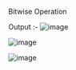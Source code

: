 Bitwise Operation

Output :- 
![image](https://user-images.githubusercontent.com/121419206/212822497-6389d768-8b44-4d52-bd64-576dd2e43b42.png)

![image](https://user-images.githubusercontent.com/121419206/212822795-570a4a2d-22b4-4625-8c18-44587721ef89.png)

![image](https://user-images.githubusercontent.com/121419206/212871735-715faa34-f002-4f45-ad80-140686e80559.png)
